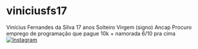 # viniciusfs17
Vinícius Fernandes da Silva
17 anos
Solteiro
Virgem (signo) 
Ancap
Procuro emprego de programação que pague 10k + namorada 6/10 pra cima 
[![Instagram](https://img.shields.io/badge/Instagram-E4405F?style=for-the-badge&logo=instagram&logoColor=white)](https://www.instagram.com/viniciusfernandesds?igsh=MXZjZHpzbjVmMGwxdg==/)
